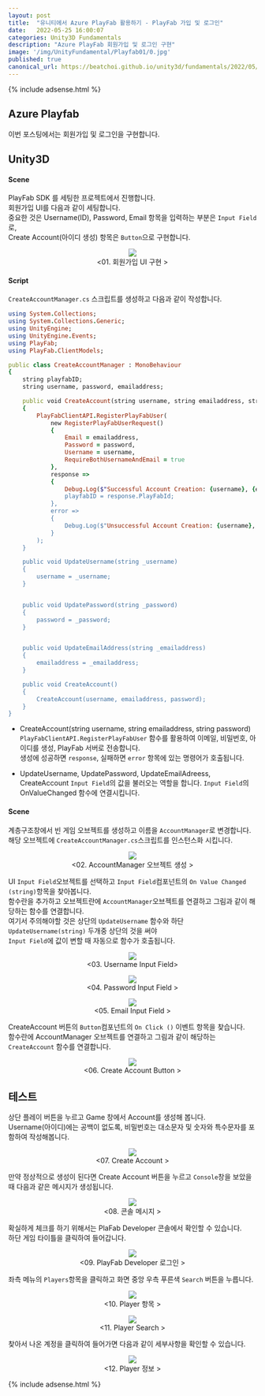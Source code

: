```yaml
---
layout: post
title:  "유니티에서 Azure PlayFab 활용하기 - PlayFab 가입 및 로그인"
date:   2022-05-25 16:00:07
categories: Unity3D Fundamentals
description: "Azure PlayFab 회원가입 및 로그인 구현"
image: '/img/UnityFundamental/Playfab01/0.jpg'
published: true
canonical_url: https://beatchoi.github.io/unity3d/fundamentals/2022/05/25/Playfab02/
---
```

  
  
  {% include adsense.html %}
  
  
## Azure Playfab  
이번 포스팅에서는 회원가입 및 로그인을 구현합니다.  
    
## Unity3D   
#### Scene
PlayFab SDK 를 세팅한 프로젝트에서 진행합니다.  
회원가입 UI를 다음과 같이 세팅합니다.  
중요한 것은 Username(ID), Password, Email 항목을 입력하는 부분은 `Input Field`로,  
Create Account(아이디 생성) 항목은 `Button`으로 구현합니다.  
  
<p align="center"><img src="/img/UnityFundamental/Playfab02/1.png"><br/>
<01. 회원가입 UI 구현 ></p>  
  
#### Script
  
`CreateAccountManager.cs` 스크립트를 생성하고 다음과 같이 작성합니다.  
  
```ruby
using System.Collections;
using System.Collections.Generic;
using UnityEngine;
using UnityEngine.Events;
using PlayFab;
using PlayFab.ClientModels;

public class CreateAccountManager : MonoBehaviour
{
    string playfabID;
    string username, password, emailaddress;

    public void CreateAccount(string username, string emailaddress, string password)
    {
        PlayFabClientAPI.RegisterPlayFabUser(
            new RegisterPlayFabUserRequest()
            {
                Email = emailaddress,
                Password = password,
                Username = username,
                RequireBothUsernameAndEmail = true
            },
            response =>
            {
                Debug.Log($"Successful Account Creation: {username}, {emailaddress}");
                playfabID = response.PlayFabId;
            },
            error =>
            {
                Debug.Log($"Unsuccessful Account Creation: {username}, {emailaddress} \n {error.ErrorMessage}");
            }
        );
    }

    public void UpdateUsername(string _username)
    {
        username = _username;
    }


    public void UpdatePassword(string _password)
    {
        password = _password;
    }


    public void UpdateEmailAddress(string _emailaddress)
    {
        emailaddress = _emailaddress;
    }

    public void CreateAccount()
    {
        CreateAccount(username, emailaddress, password);
    }
}
```  
* CreateAccount(string username, string emailaddress, string password)
  `PlayFabClientAPI.RegisterPlayFabUser` 함수를 활용하여 이메일, 비밀번호, 아이디를 생성, PlayFab 서버로 전송합니다.  
  생성에 성공하면 `response`, 실패하면 `error` 항목에 있는 명령어가 호출됩니다.  
  
* UpdateUsername, UpdatePassword, UpdateEmailAdreess, CreateAccount
  `Input Field`의 값을 불러오는 역할을 합니다. 
  `Input Field`의 OnValueChanged 함수에 연결시킵니다.  
  
#### Scene
계층구조창에서 빈 게임 오브젝트를 생성하고 이름을 `AccountManager`로 변경합니다.  
해당 오브젝트에 `CreateAccountManager.cs`스크립트를 인스턴스화 시킵니다.  
  
<p align="center"><img src="/img/UnityFundamental/Playfab02/2.png"><br/>
<02. AccountManager 오브젝트 생성 ></p>  
  
UI `Input Field`오브젝트를 선택하고 `Input Field`컴포넌트의 `On Value Changed (string)`항목을 찾아봅니다.  
함수란을 추가하고 오브젝트란에 `AccountManager`오브젝트를 연결하고 그림과 같이 해당하는 함수를 연결합니다.  
여기서 주의해야할 것은 상단의 `UpdateUsername` 함수와 하단 `UpdateUsername(string)` 두개중 상단의 것을 써야  
`Input Field`에 값이 변할 때 자동으로 함수가 호출됩니다.  
  
<p align="center"><img src="/img/UnityFundamental/Playfab02/3.png"><br/>
<03. Username Input Field></p>  
  
<p align="center"><img src="/img/UnityFundamental/Playfab02/4.png"><br/>
<04. Password Input Field ></p>  
  
<p align="center"><img src="/img/UnityFundamental/Playfab02/5.png"><br/>
<05. Email Input Field ></p>  
  
CreateAccount 버튼의 `Button`컴포넌트의 `On Click ()` 이벤트 항목을 찾습니다.  
함수란에 AccountManager 오브젝트를 연결하고 그림과 같이 해당하는 `CreateAccount` 함수를 연결합니다.  
  
<p align="center"><img src="/img/UnityFundamental/Playfab02/6.png"><br/>
<06. Create Account Button ></p>    
    
## 테스트
  
상단 플레이 버튼을 누르고 Game 창에서 Account를 생성해 봅니다.  
Username(아이디)에는 공백이 없도록, 비밀번호는 대소문자 및 숫자와 특수문자를 포함하여 작성해봅니다.  
  
<p align="center"><img src="/img/UnityFundamental/Playfab02/7.png"><br/>
<07. Create Account  ></p>    
  
만약 정상적으로 생성이 된다면 Create Account 버튼을 누르고 `Console`창을 보았을 때 다음과 같은 메시지가 생성됩니다.  
  
<p align="center"><img src="/img/UnityFundamental/Playfab02/8.png"><br/>
<08. 콘솔 메시지 ></p>    
  
확실하게 체크를 하기 위해서는 PlaFab Developer 콘솔에서 확인할 수 있습니다.  
하단 게임 타이틀을 클릭하여 들어갑니다. 
  
<p align="center"><img src="/img/UnityFundamental/Playfab01/11.png"><br/>
<09. PlayFab Developer 로그인 ></p>  
  
좌측 메뉴의 `Players`항목을 클릭하고 화면 중앙 우측 푸른색 `Search` 버튼을 누릅니다.   
  
<p align="center"><img src="/img/UnityFundamental/Playfab02/9.png"><br/>
<10. Player 항목 ></p>    
  
<p align="center"><img src="/img/UnityFundamental/Playfab02/10.png"><br/>
<11. Player Search ></p>    
  
찾아서 나온 계정을 클릭하여 들어가면 다음과 같이 세부사항을 확인할 수 있습니다.  
  
<p align="center"><img src="/img/UnityFundamental/Playfab02/11.png"><br/>
<12. Player 정보 ></p>    

  
  
  {% include adsense.html %}
  
  
  
